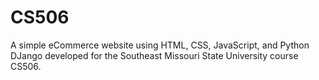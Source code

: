 ﻿# CS506
A simple eCommerce website using HTML, CSS, JavaScript, and Python DJango developed for the Southeast Missouri State University course CS506.
